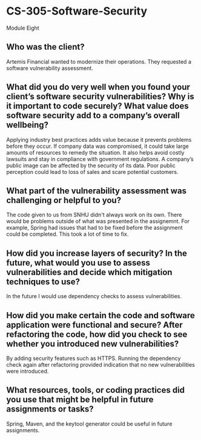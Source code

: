 # CS-305-Software-Security
Module Eight

## Who was the client?
Artemis Financial wanted to modernize their operations. They requested a software vulnerability assessment.

## What did you do very well when you found your client’s software security vulnerabilities? Why is it important to code securely? What value does software security add to a company’s overall wellbeing?
Applying industry best practices adds value because it prevents problems before they occur. If company data was compromised, it could take large amounts of resources to remedy the situation. It also helps avoid costly lawsuits and stay in compliance with government regulations. A company’s public image can be affected by the security of its data. Poor public perception could lead to loss of sales and scare potential customers.

## What part of the vulnerability assessment was challenging or helpful to you?
The code given to us from SNHU didn't always work on its own. There would be problems outside of what was presented in the assignemnt. For example, Spring had issues that had to be fixed before the assignment could be completed. This took a lot of time to fix.

## How did you increase layers of security? In the future, what would you use to assess vulnerabilities and decide which mitigation techniques to use?
In the future I would use dependency checks to assess vulnerabilities. 

## How did you make certain the code and software application were functional and secure? After refactoring the code, how did you check to see whether you introduced new vulnerabilities?
By adding security features such as HTTPS. Running the dependency check again after refactoring provided indication that no new vulnerabilities were introduced.

## What resources, tools, or coding practices did you use that might be helpful in future assignments or tasks?
Spring, Maven, and the keytool generator could be useful in future assignments.
